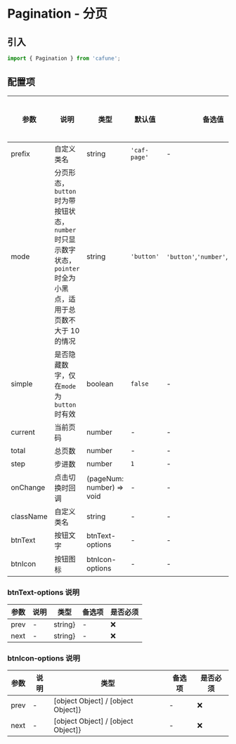 # Pagination - 分页

## 引入
```jsx
import { Pagination } from 'cafune';
```

## 配置项
| 参数 | 说明 | 类型 | 默认值 |备选值 | 是否必须 |
| --- | --- | --- | --- | --- | --- |
| prefix | 自定义类名 | string | `'caf-page'` | - | ❌ |
| mode | 分页形态，`button` 时为带按钮状态，`number` 时只显示数字状态， `pointer` 时全为小黑点，适用于总页数不大于 10 的情况 | string | `'button'` | `'button'`,`'number'`,`'pointer'` | ❌ |
| simple | 是否隐藏数字，仅在`mode` 为 `button`时有效 | boolean | `false` | - | ❌ |
| current | 当前页码 | number | - | - | ✅  |
| total | 总页数 | number | - | - | ✅  |
| step | 步进数 | number | `1` | - | ❌ |
| onChange | 点击切换时回调 | (pageNum: number) => void | - | - | ❌ |
| className | 自定义类名 | string | - | - | ❌ |
| btnText | 按钮文字 | btnText-options | - | - | ❌ |
| btnIcon | 按钮图标 | btnIcon-options | - | - | ❌ |


 ### btnText-options 说明
| 参数 | 说明 | 类型 | 备选项 | 是否必须 |
| --- | --- | --- | --- | --- |
| prev | - | string} | - | ❌ |
| next | - | string} | - | ❌ |


 ### btnIcon-options 说明
| 参数 | 说明 | 类型 | 备选项 | 是否必须 |
| --- | --- | --- | --- | --- |
| prev | - | [object Object] / [object Object]} | - | ❌ |
| next | - | [object Object] / [object Object]} | - | ❌ |
